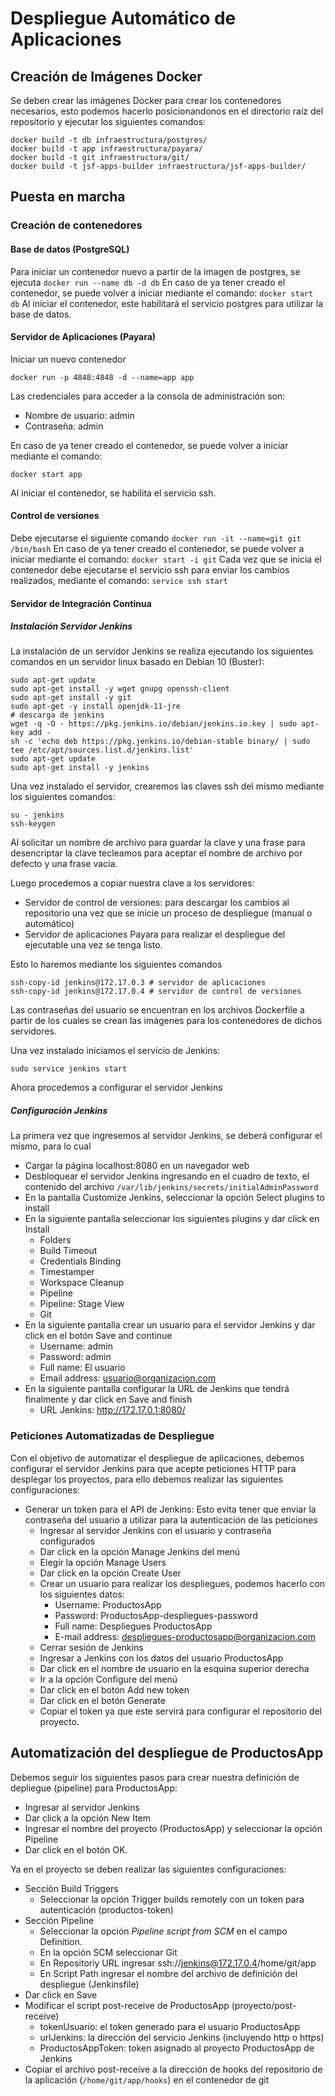 # Despliegue Automático de Aplicaciones
## Creación de Imágenes Docker
Se deben crear las imágenes Docker para crear los contenedores necesarios, esto podemos hacerlo posicionandonos en el directorio raíz del repositorio y ejecutar los siguientes comandos:
```
docker build -t db infraestructura/postgres/
docker build -t app infraestructura/payara/
docker build -t git infraestructura/git/
docker build -t jsf-apps-builder infraestructura/jsf-apps-builder/
```

## Puesta en marcha
### Creación de contenedores
#### Base de datos (PostgreSQL)
Para iniciar un contenedor nuevo a partir de la imagen de postgres, se ejecuta
`docker run --name db -d db`
En caso de ya tener creado el contenedor, se puede volver a iniciar mediante el comando:
`docker start db`
Al iniciar el contenedor, este habilitará el servicio postgres para utilizar la base de datos.

#### Servidor de Aplicaciones (Payara)
Iniciar un nuevo contenedor
```
docker run -p 4848:4848 -d --name=app app
```
Las credenciales para acceder a la consola de administración son:
- Nombre de usuario: admin
- Contraseña: admin

En caso de ya tener creado el contenedor, se puede volver a iniciar mediante el comando:
```
docker start app
```
Al iniciar el contenedor, se habilita el servicio ssh.

#### Control de versiones
Debe ejecutarse el siguiente comando
`docker run -it --name=git git /bin/bash`
En caso de ya tener creado el contenedor, se puede volver a iniciar mediante el comando:
`docker start -i git`
Cada vez que se inicia el contenedor debe ejecutarse el servicio ssh para enviar los cambios realizados, mediante el comando:
`service ssh start`

#### Servidor de Integración Continua
##### Instalación Servidor Jenkins
La instalación de un servidor Jenkins se realiza ejecutando los siguientes comandos  en un servidor linux basado en Debian 10 (Buster):
```
sudo apt-get update
sudo apt-get install -y wget gnupg openssh-client
sudo apt-get install -y git
sudo apt-get -y install openjdk-11-jre
# descarga de jenkins
wget -q -O - https://pkg.jenkins.io/debian/jenkins.io.key | sudo apt-key add -
sh -c 'echo deb https://pkg.jenkins.io/debian-stable binary/ | sudo tee /etc/apt/sources.list.d/jenkins.list'
sudo apt-get update
sudo apt-get install -y jenkins
```
Una vez instalado el servidor, crearemos las claves ssh del mismo mediante los siguientes comandos:
```
su - jenkins
ssh-keygen
```
Al solicitar un nombre de archivo para guardar la clave y una frase para desencriptar la clave tecleamos <ENTER> para aceptar el nombre de archivo por defecto y una frase vacía.

Luego procedemos a copiar nuestra clave a los servidores:
- Servidor de control de versiones: para descargar los cambios al repositorio una vez que se inicie un proceso de despliegue (manual o automático)
- Servidor de aplicaciones Payara para realizar el despliegue del ejecutable una vez se tenga listo.

Esto lo haremos mediante los siguientes comandos

```
ssh-copy-id jenkins@172.17.0.3 # servidor de aplicaciones
ssh-copy-id jenkins@172.17.0.4 # servidor de control de versiones
```
Las contraseñas del usuario se encuentran en los archivos Dockerfile a partir de los cuales se crean las imágenes para los contenedores de dichos servidores.

Una vez instalado iniciamos el servicio de Jenkins:
```
sudo service jenkins start
```
Ahora procedemos a configurar el servidor Jenkins
##### Configuración Jenkins
La primera vez que ingresemos al servidor Jenkins, se deberá configurar el mismo, para lo cual
- Cargar la página localhost:8080 en un navegador web
- Desbloquear el servidor Jenkins ingresando en el cuadro de texto, el contenido del archivo `/var/lib/jenkins/secrets/initialAdminPassword`
- En la pantalla Customize Jenkins, seleccionar la opción Select plugins to install
- En la siguiente pantalla seleccionar los siguientes plugins y dar click en Install
  - Folders
  - Build Timeout
  - Credentials Binding
  - Timestamper
  - Workspace Cleanup
  - Pipeline
  - Pipeline: Stage View
  - Git
- En la siguiente pantalla crear un usuario para el servidor Jenkins y dar click en el botón Save and continue
  - Username: admin
  - Password: admin
  - Full name: El usuario
  - Email address: usuario@organizacion.com
- En la siguiente pantalla configurar la URL de Jenkins que tendrá finalmente y dar click en Save and finish
  - URL Jenkins: http://172.17.0.1:8080/

### Peticiones Automatizadas de Despliegue
Con el objetivo de automatizar el despliegue de aplicaciones, debemos configurar el servidor Jenkins para que acepte peticiones HTTP para desplegar los proyectos, para ello debemos realizar las siguientes configuraciones:
* Generar un token para el API de Jenkins: Esto evita tener que enviar la contraseña del usuario a utilizar para la autenticación de las peticiones
  * Ingresar al servidor Jenkins con el usuario y contraseña configurados
  * Dar click en la opción Manage Jenkins del menú
  * Elegir la opción Manage Users
  * Dar click en la opción Create User
  * Crear un usuario para realizar los despliegues, podemos hacerlo con los siguientes datos:
    * Username: ProductosApp
    * Password: ProductosApp-despliegues-password
    * Full name: Despliegues ProductosApp
    * E-mail address: despliegues-productosapp@organizacion.com
  * Cerrar sesión de Jenkins
  * Ingresar a Jenkins con los datos del usuario ProductosApp
  * Dar click en el nombre de usuario en la esquina superior derecha
  * Ir a la opción Configure del menú
  * Dar click en el botón Add new token
  * Dar click en el botón Generate
  * Copiar el token ya que este servirá para configurar el repositorio del proyecto.

## Automatización del despliegue de ProductosApp
Debemos seguir los siguientes pasos para crear nuestra definición de depliegue (pipeline) para ProductosApp:
- Ingresar al servidor Jenkins
- Dar click a la opción New Item
- Ingresar el nombre del proyecto (ProductosApp) y seleccionar la opción Pipeline
- Dar click en el botón OK.

Ya en el proyecto se deben realizar las siguientes configuraciones:
* Sección Build Triggers
	* Seleccionar la opción Trigger builds remotely con un token para autenticación (productos-token)
* Sección Pipeline
	* Seleccionar la opción *Pipeline script from SCM* en el campo Definition.
	* En la opción SCM seleccionar Git
	* En Repositoriy URL ingresar ssh://jenkins@172.17.0.4/home/git/app
	* En Script Path ingresar el nombre del archivo de definición del despliegue (Jenkinsfile)
* Dar click en Save
* Modificar el script post-receive de ProductosApp (proyecto/post-receive)
  * tokenUsuario: el token generado para el usuario ProductosApp
  * urlJenkins: la dirección del servicio Jenkins (incluyendo http o https)
  * ProductosAppToken: token asignado al proyecto ProductosApp de Jenkins
* Copiar el archivo post-receive a la dirección de hooks del repositorio de la aplicación (`/home/git/app/hooks`) en el contenedor de git
